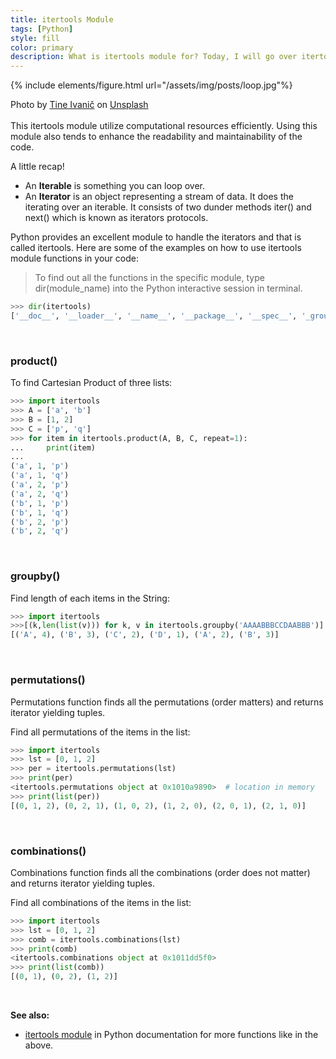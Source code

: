 ```yaml
---
title: itertools Module
tags: [Python]
style: fill
color: primary
description: What is itertools module for? Today, I will go over itertools module..
---
```


{% include elements/figure.html url="/assets/img/posts/loop.jpg"%}

<figcaption class="figure-caption text-center">Photo by <a href="https://unsplash.com/@tine999?utm_source=unsplash&utm_medium=referral&utm_content=creditCopyText">Tine Ivanič</a> on <a href="https://unsplash.com/s/photos/loop?utm_source=unsplash&utm_medium=referral&utm_content=creditCopyText">Unsplash</a></figcaption>
<br>
This itertools module utilize computational resources efficiently. Using this module also tends to enhance the readability and maintainability of the code.

A little recap!

- An **Iterable** is something you can loop over.
- An **Iterator** is an object representing a stream of data. It does the iterating over an iterable. It consists of two dunder methods iter() and next() which is known as iterators protocols.

Python provides an excellent module to handle the iterators and that is called itertools. Here are some of the examples on how to use itertools module functions in your code:<br>

> To find out all the functions in the specific module, type dir(module_name) into the Python interactive session in terminal.

```python
>>> dir(itertools)
['__doc__', '__loader__', '__name__', '__package__', '__spec__', '_grouper', '_tee', '_tee_dataobject', 'accumulate', 'chain', 'combinations', 'combinations_with_replacement', 'compress', 'count', 'cycle', 'dropwhile', 'filterfalse', 'groupby', 'islice', 'permutations', 'product', 'repeat', 'starmap', 'takewhile', 'tee', 'zip_longest']
```

<br>

### product()

To find Cartesian Product of three lists:

```python
>>> import itertools
>>> A = ['a', 'b']
>>> B = [1, 2]
>>> C = ['p', 'q']
>>> for item in itertools.product(A, B, C, repeat=1):
...     print(item)
...
('a', 1, 'p')
('a', 1, 'q')
('a', 2, 'p')
('a', 2, 'q')
('b', 1, 'p')
('b', 1, 'q')
('b', 2, 'p')
('b', 2, 'q')
```

<br>

### groupby()

Find length of each items in the String:

```python
>>> import itertools
>>>[(k,len(list(v))) for k, v in itertools.groupby('AAAABBBCCDAABBB')]
[('A', 4), ('B', 3), ('C', 2), ('D', 1), ('A', 2), ('B', 3)]
```

<br>

### permutations()

Permutations function finds all the permutations (order matters) and returns iterator yielding tuples.

Find all permutations of the items in the list:

```python
>>> import itertools
>>> lst = [0, 1, 2]
>>> per = itertools.permutations(lst)
>>> print(per)
<itertools.permutations object at 0x1010a9890>  # location in memory
>>> print(list(per))
[(0, 1, 2), (0, 2, 1), (1, 0, 2), (1, 2, 0), (2, 0, 1), (2, 1, 0)]
```

<br>

### combinations()

Combinations function finds all the combinations (order does not matter) and returns iterator yielding tuples.

Find all combinations of the items in the list:

```python
>>> import itertools
>>> lst = [0, 1, 2]
>>> comb = itertools.combinations(lst)
>>> print(comb)
<itertools.combinations object at 0x1011dd5f0>
>>> print(list(comb))
[(0, 1), (0, 2), (1, 2)]

```

<br>

**See also:**

- [itertools module](https://docs.python.org/3/library/itertools.html#itertools.groupby) in Python documentation for more functions like in the above.
